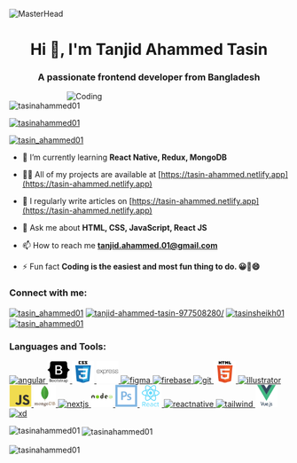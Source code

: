 ![MasterHead](https://i.ibb.co/54jbKtv/Tasin-Ahammed.jpg)

<h1 align="center">Hi 👋, I'm Tanjid Ahammed Tasin</h1>
<h3 align="center">A passionate frontend developer from Bangladesh</h3>
<img align="right" alt="Coding" width="400" src="[https://cdn.dribbble.com/users/116207...](https://i.pinimg.com/originals/81/17/8b/81178b47a8598f0c81c4799f2cdd4057.gif)">

<p align="left"> <img src="https://komarev.com/ghpvc/?username=tasinahammed01&label=Profile%20views&color=0e75b6&style=flat" alt="tasinahammed01" /> </p>

<p align="left"> <a href="https://github.com/ryo-ma/github-profile-trophy"><img src="https://github-profile-trophy.vercel.app/?username=tasinahammed01" alt="tasinahammed01" /></a> </p>

<p align="left"> <a href="https://twitter.com/tasin_ahammed01" target="blank"><img src="https://img.shields.io/twitter/follow/tasin_ahammed01?logo=twitter&style=for-the-badge" alt="tasin_ahammed01" /></a> </p>

- 🌱 I’m currently learning **React Native, Redux, MongoDB**

- 👨‍💻 All of my projects are available at [https://tasin-ahammed.netlify.app](https://tasin-ahammed.netlify.app)

- 📝 I regularly write articles on [https://tasin-ahammed.netlify.app](https://tasin-ahammed.netlify.app)

- 💬 Ask me about **HTML, CSS, JavaScript, React JS**

- 📫 How to reach me **tanjid.ahammed.01@gmail.com**

- ⚡ Fun fact **Coding is the easiest and most fun thing to do. 😀🤣😄**

<h3 align="left">Connect with me:</h3>
<p align="left">
<a href="https://twitter.com/tasin_ahammed01" target="blank"><img align="center" src="https://raw.githubusercontent.com/rahuldkjain/github-profile-readme-generator/master/src/images/icons/Social/twitter.svg" alt="tasin_ahammed01" height="30" width="40" /></a>
<a href="https://linkedin.com/in/tanjid-ahammed-tasin-977508280/" target="blank"><img align="center" src="https://raw.githubusercontent.com/rahuldkjain/github-profile-readme-generator/master/src/images/icons/Social/linked-in-alt.svg" alt="tanjid-ahammed-tasin-977508280/" height="30" width="40" /></a>
<a href="https://fb.com/tasinsheikh01" target="blank"><img align="center" src="https://raw.githubusercontent.com/rahuldkjain/github-profile-readme-generator/master/src/images/icons/Social/facebook.svg" alt="tasinsheikh01" height="30" width="40" /></a>
<a href="https://instagram.com/tasin_ahammed01" target="blank"><img align="center" src="https://raw.githubusercontent.com/rahuldkjain/github-profile-readme-generator/master/src/images/icons/Social/instagram.svg" alt="tasin_ahammed01" height="30" width="40" /></a>
</p>

<h3 align="left">Languages and Tools:</h3>
<p align="left"> <a href="https://angular.io" target="_blank" rel="noreferrer"> <img src="https://angular.io/assets/images/logos/angular/angular.svg" alt="angular" width="40" height="40"/> </a> <a href="https://getbootstrap.com" target="_blank" rel="noreferrer"> <img src="https://raw.githubusercontent.com/devicons/devicon/master/icons/bootstrap/bootstrap-plain-wordmark.svg" alt="bootstrap" width="40" height="40"/> </a> <a href="https://www.w3schools.com/css/" target="_blank" rel="noreferrer"> <img src="https://raw.githubusercontent.com/devicons/devicon/master/icons/css3/css3-original-wordmark.svg" alt="css3" width="40" height="40"/> </a> <a href="https://expressjs.com" target="_blank" rel="noreferrer"> <img src="https://raw.githubusercontent.com/devicons/devicon/master/icons/express/express-original-wordmark.svg" alt="express" width="40" height="40"/> </a> <a href="https://www.figma.com/" target="_blank" rel="noreferrer"> <img src="https://www.vectorlogo.zone/logos/figma/figma-icon.svg" alt="figma" width="40" height="40"/> </a> <a href="https://firebase.google.com/" target="_blank" rel="noreferrer"> <img src="https://www.vectorlogo.zone/logos/firebase/firebase-icon.svg" alt="firebase" width="40" height="40"/> </a> <a href="https://git-scm.com/" target="_blank" rel="noreferrer"> <img src="https://www.vectorlogo.zone/logos/git-scm/git-scm-icon.svg" alt="git" width="40" height="40"/> </a> <a href="https://www.w3.org/html/" target="_blank" rel="noreferrer"> <img src="https://raw.githubusercontent.com/devicons/devicon/master/icons/html5/html5-original-wordmark.svg" alt="html5" width="40" height="40"/> </a> <a href="https://www.adobe.com/in/products/illustrator.html" target="_blank" rel="noreferrer"> <img src="https://www.vectorlogo.zone/logos/adobe_illustrator/adobe_illustrator-icon.svg" alt="illustrator" width="40" height="40"/> </a> <a href="https://developer.mozilla.org/en-US/docs/Web/JavaScript" target="_blank" rel="noreferrer"> <img src="https://raw.githubusercontent.com/devicons/devicon/master/icons/javascript/javascript-original.svg" alt="javascript" width="40" height="40"/> </a> <a href="https://www.mongodb.com/" target="_blank" rel="noreferrer"> <img src="https://raw.githubusercontent.com/devicons/devicon/master/icons/mongodb/mongodb-original-wordmark.svg" alt="mongodb" width="40" height="40"/> </a> <a href="https://nextjs.org/" target="_blank" rel="noreferrer"> <img src="https://cdn.worldvectorlogo.com/logos/nextjs-2.svg" alt="nextjs" width="40" height="40"/> </a> <a href="https://nodejs.org" target="_blank" rel="noreferrer"> <img src="https://raw.githubusercontent.com/devicons/devicon/master/icons/nodejs/nodejs-original-wordmark.svg" alt="nodejs" width="40" height="40"/> </a> <a href="https://www.photoshop.com/en" target="_blank" rel="noreferrer"> <img src="https://raw.githubusercontent.com/devicons/devicon/master/icons/photoshop/photoshop-line.svg" alt="photoshop" width="40" height="40"/> </a> <a href="https://reactjs.org/" target="_blank" rel="noreferrer"> <img src="https://raw.githubusercontent.com/devicons/devicon/master/icons/react/react-original-wordmark.svg" alt="react" width="40" height="40"/> </a> <a href="https://reactnative.dev/" target="_blank" rel="noreferrer"> <img src="https://reactnative.dev/img/header_logo.svg" alt="reactnative" width="40" height="40"/> </a> <a href="https://tailwindcss.com/" target="_blank" rel="noreferrer"> <img src="https://www.vectorlogo.zone/logos/tailwindcss/tailwindcss-icon.svg" alt="tailwind" width="40" height="40"/> </a> <a href="https://vuejs.org/" target="_blank" rel="noreferrer"> <img src="https://raw.githubusercontent.com/devicons/devicon/master/icons/vuejs/vuejs-original-wordmark.svg" alt="vuejs" width="40" height="40"/> </a> <a href="https://www.adobe.com/products/xd.html" target="_blank" rel="noreferrer"> <img src="https://cdn.worldvectorlogo.com/logos/adobe-xd.svg" alt="xd" width="40" height="40"/> </a> </p>

<p><img align="left" src="https://github-readme-stats.vercel.app/api/top-langs?username=tasinahammed01&show_icons=true&locale=en&layout=compact" alt="tasinahammed01" /></p>

<p>&nbsp;<img align="center" src="https://github-readme-stats.vercel.app/api?username=tasinahammed01&show_icons=true&locale=en" alt="tasinahammed01" /></p>

<p><img align="center" src="https://github-readme-streak-stats.herokuapp.com/?user=tasinahammed01&" alt="tasinahammed01" /></p>
